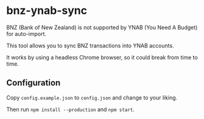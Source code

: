 # bnz-ynab-sync

BNZ (Bank of New Zealand) is not supported by YNAB (You Need A Budget) for auto-import.

This tool allows you to sync BNZ transactions into YNAB accounts.

It works by using a headless Chrome browser, so it could break from time to
time.

## Configuration

Copy `config.example.json` to `config.json` and change to your liking.

Then run `npm install --production` and `npm start`.
